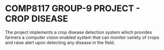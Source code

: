 # COMP8117 GROUP-9 PROJECT - CROP DISEASE 
The project implements a crop disease detection system which provides farmers a computer vision enabled system that can monitor variety of crops and raise alert upon detecting any disease in the field.
